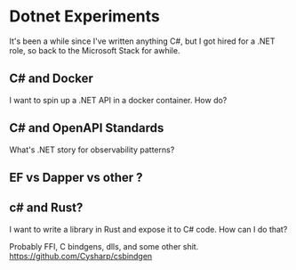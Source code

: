 # Dotnet Experiments

It's been a while since I've written anything C#, but I got hired for a .NET role, so back to the Microsoft Stack for awhile.

## C# and Docker

I want to spin up a .NET API in a docker container. How do?

## C# and OpenAPI Standards

What's .NET story for observability patterns?

## EF vs Dapper vs other ?

## c# and Rust?

I want to write a library in Rust and expose it to C# code. How can I do that?

Probably FFI, C bindgens, dlls, and some other shit.
<https://github.com/Cysharp/csbindgen>
